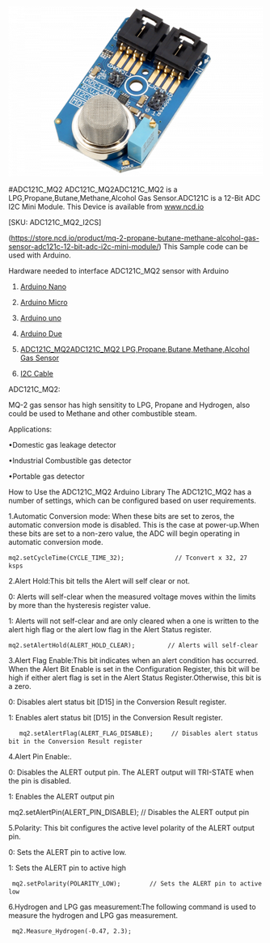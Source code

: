 
[![ADC121C_MQ2](ADC121C_I2CGAS_MQ2.png)](https://store.ncd.io/product/mq-2-propane-butane-methane-alcohol-gas-sensor-adc121c-12-bit-adc-i2c-mini-module/)

#ADC121C_MQ2
ADC121C_MQ2ADC121C_MQ2 is a LPG,Propane,Butane,Methane,Alcohol Gas Sensor.ADC121C is a 12-Bit ADC I2C Mini Module.
This Device is available from www.ncd.io 

[SKU: ADC121C_MQ2_I2CS]

(https://store.ncd.io/product/mq-2-propane-butane-methane-alcohol-gas-sensor-adc121c-12-bit-adc-i2c-mini-module/)
This Sample code can be used with Arduino.

Hardware needed to interface ADC121C_MQ2 sensor with Arduino

1. <a href="https://store.ncd.io/product/i2c-shield-for-arduino-nano/">Arduino Nano</a>

2. <a href="https://store.ncd.io/product/i2c-shield-for-arduino-micro-with-i2c-expansion-port/">Arduino Micro</a>

3. <a href="https://store.ncd.io/product/i2c-shield-for-arduino-uno/">Arduino uno</a>

4. <a href="https://store.ncd.io/product/dual-i2c-shield-for-arduino-due-with-modular-communications-interface/">Arduino Due</a>

5. <a href="https://store.ncd.io/product/mq-2-propane-butane-methane-alcohol-gas-sensor-adc121c-12-bit-adc-i2c-mini-module/">ADC121C_MQ2ADC121C_MQ2 LPG,Propane,Butane,Methane,Alcohol Gas Sensor</a>

6. <a href="https://store.ncd.io/product/i%C2%B2c-cable/">I2C Cable</a>

ADC121C_MQ2:

MQ-2 gas sensor has high sensitity to LPG, Propane and Hydrogen, also could be used to Methane and other combustible steam.

Applications:

•Domestic gas leakage detector

•Industrial Combustible gas detector

•Portable gas detector 

How to Use the ADC121C_MQ2 Arduino Library
The ADC121C_MQ2 has a number of settings, which can be configured based on user requirements.

1.Automatic Conversion mode: When these bits are set to zeros, the automatic conversion mode is disabled. This is the case at power-up.When these bits are set to a non-zero value, the ADC will begin operating in automatic conversion mode.

    mq2.setCycleTime(CYCLE_TIME_32);              // Tconvert x 32, 27 ksps
    
2.Alert Hold:This bit tells the Alert will self clear or not.

   0: Alerts will self-clear when the measured voltage moves within the limits by more than the hysteresis register value.
  
   1: Alerts will not self-clear and are only cleared when a one is written to the alert high flag or the alert low flag in the Alert Status register.

    mq2.setAlertHold(ALERT_HOLD_CLEAR);         // Alerts will self-clear

3.Alert Flag Enable:This bit indicates when an alert condition has occurred. When the Alert Bit Enable is set in the Configuration Register, this bit will be high if either alert flag is set in the Alert Status Register.Otherwise, this bit is a zero.

   0: Disables alert status bit [D15] in the Conversion Result register.
  
   1: Enables alert status bit [D15] in the Conversion Result register.

       mq2.setAlertFlag(ALERT_FLAG_DISABLE);     // Disables alert status bit in the Conversion Result register
       
4.Alert Pin Enable:.

   0: Disables the ALERT output pin. The ALERT output will TRI-STATE when the pin is disabled.
  
   1: Enables the ALERT output pin
  
   mq2.setAlertPin(ALERT_PIN_DISABLE);       // Disables the ALERT output pin

5.Polarity: This bit configures the active level polarity of the ALERT output pin.

   0: Sets the ALERT pin to active low.
 
   1: Sets the ALERT pin to active high
 
     mq2.setPolarity(POLARITY_LOW);        // Sets the ALERT pin to active low
    
6.Hydrogen and LPG gas measurement:The following command is used to measure the hydrogen and LPG gas measurement.

     mq2.Measure_Hydrogen(-0.47, 2.3);     

